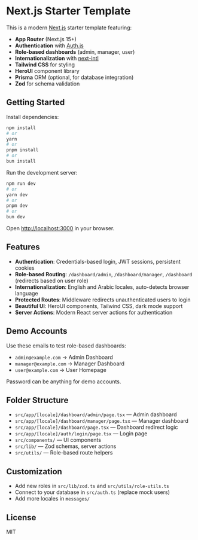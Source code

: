 # Next.js Starter Template

This is a modern [Next.js](https://nextjs.org) starter template featuring:

- **App Router** (Next.js 15+)
- **Authentication** with [Auth.js](https://authjs.dev)
- **Role-based dashboards** (admin, manager, user)
- **Internationalization** with [next-intl](https://next-intl.dev)
- **Tailwind CSS** for styling
- **HeroUI** component library
- **Prisma** ORM (optional, for database integration)
- **Zod** for schema validation

## Getting Started

Install dependencies:

```bash
npm install
# or
yarn
# or
pnpm install
# or
bun install
```

Run the development server:

```bash
npm run dev
# or
yarn dev
# or
pnpm dev
# or
bun dev
```

Open [http://localhost:3000](http://localhost:3000) in your browser.

## Features

- **Authentication**: Credentials-based login, JWT sessions, persistent cookies
- **Role-based Routing**: `/dashboard/admin`, `/dashboard/manager`, `/dashboard` (redirects based on user role)
- **Internationalization**: English and Arabic locales, auto-detects browser language
- **Protected Routes**: Middleware redirects unauthenticated users to login
- **Beautiful UI**: HeroUI components, Tailwind CSS, dark mode support
- **Server Actions**: Modern React server actions for authentication

## Demo Accounts

Use these emails to test role-based dashboards:

- `admin@example.com` → Admin Dashboard
- `manager@example.com` → Manager Dashboard
- `user@example.com` → User Homepage

Password can be anything for demo accounts.

## Folder Structure

- `src/app/[locale]/dashboard/admin/page.tsx` — Admin dashboard
- `src/app/[locale]/dashboard/manager/page.tsx` — Manager dashboard
- `src/app/[locale]/dashboard/page.tsx` — Dashboard redirect logic
- `src/app/[locale]/auth/login/page.tsx` — Login page
- `src/components/` — UI components
- `src/lib/` — Zod schemas, server actions
- `src/utils/` — Role-based route helpers

## Customization

- Add new roles in `src/lib/zod.ts` and `src/utils/role-utils.ts`
- Connect to your database in `src/auth.ts` (replace mock users)
- Add more locales in `messages/`

## License

MIT

